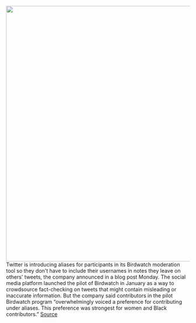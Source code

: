 <img src='https://cdn.vox-cdn.com/thumbor/eDB2WubqvZunfOG6nccnm8Apos4=/0x0:2040x1360/1200x800/filters:focal(857x517:1183x843)/cdn.vox-cdn.com/uploads/chorus_image/image/70179079/acastro_200715_1777_twitter_0005.0.0.jpg' width='700px' /><br/>
Twitter is introducing aliases for participants in its Birdwatch moderation tool so they don't have to include their usernames in notes they leave on others' tweets, the company announced in a blog post Monday. The social media platform launched the pilot of Birdwatch in January as a way to crowdsource fact-checking on tweets that might contain misleading or inaccurate information. But the company said contributors in the pilot Birdwatch program “overwhelmingly voiced a preference for contributing under aliases. This preference was strongest for women and Black contributors.”
<a href='https://www.theverge.com/2021/11/22/22796918/twitter-moderation-birdwatch-aliases-contributors-misinformation'> Source <a/>
